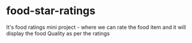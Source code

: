 # food-star-ratings
It's food ratings mini project - where we can rate the food item and it will display the food Quality as per the ratings
